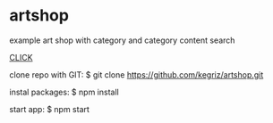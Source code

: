 # artshop
example art shop with category and category content search

<a href="http://www.rafalrudko.com/artstore/">CLICK</a>

clone repo with GIT:
$ git clone https://github.com/kegriz/artshop.git

instal packages:
$ npm install

start app:
$ npm start
